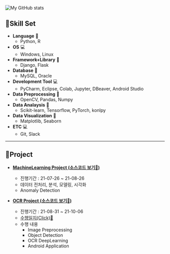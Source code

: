 ![My GitHub stats](https://github-readme-stats.vercel.app/api?username=ammobam&show_icons=true&theme=vue)


## 🚀Skill Set

- **Language** 📌
	- Python, R
- **OS** 💻
	- Windows, Linux
- **Framework+Library** 📌
	- Django, Flask
- **Database** 📌
	- MySQL, Oracle
- **Development Tool** 💻
	- PyCharm, Eclipse, Colab, Jupyter, DBeaver, Android Studio
- **Data Preprocessing** 📌
	- OpenCV, Pandas, Numpy
- **Data Analaysis** 📌
	- Scikit-learn, Tensorflow, PyTorch, konlpy
- **Data Visualization** 📌
	- Matplotlib, Seaborn
- **ETC** 💻
	- Git, Slack

---

## 🚀Project

- [**MachineLearning Project (소스코드 보기📌)**](https://github.com/ammobam/Display_SensorData)
  - 진행기간 : 21-07-26 ~ 21-08-26
  - 데이터 전처리, 분석, 모델링, 시각화
  - Anomaly Detection

- [**OCR Project (소스코드 보기📌)**](https://github.com/ammobam/OCR_ElectricityMeter_imgprep)
  - 진행기간 : 21-08-31 ~ 21-10-06
  - [수행일지(Click)📌](https://ammobam.github.io/categories/#ocr-project)
  - 수행 내용
	  - Image Preprocessing
	  - Object Detection
	  - OCR DeepLearning
	  - Android Application

